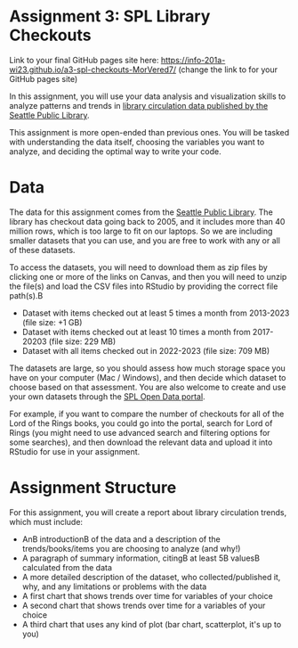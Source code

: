 # Assignment 3: SPL Library Checkouts

Link to your final GitHub pages site here: https://info-201a-wi23.github.io/a3-spl-checkouts-MorVered7/ (change the link to for your GitHub pages site)

In this assignment, you will use your data analysis and visualization skills to analyze patterns and trends in [library circulation data published by the Seattle Public Library](https://data.seattle.gov/Community/Checkouts-by-Title/tmmm-ytt6).

This assignment is more open-ended than previous ones. You will be tasked with understanding the data itself, choosing the variables you want to analyze, and deciding the optimal way to write your code.

# Data

The data for this assignment comes from the [Seattle Public Library](https://data.seattle.gov/Community/Checkouts-by-Title/tmmm-ytt6). The library has checkout data going back to 2005, and it includes more than 40 million rows, which is too large to fit on our laptops. So we are including smaller datasets that you can use, and you are free to work with any or all of these datasets.

To access the datasets, you will need to download them as zip files by clicking one or more of the links on Canvas, and then you will need to unzip the file(s) and load the CSV files into RStudio by providing the correct file path(s).B 

- Dataset with items checked out at least 5 times a month from 2013-2023 (file size: +1 GB) 
- Dataset with items checked out at least 10 times a month from 2017-20203 (file size: 229 MB)
- Dataset with all items checked out in 2022-2023 (file size: 709 MB)

The datasets are large, so you should assess how much storage space you have on your computer (Mac / Windows), and then decide which dataset to choose based on that assessment. You are also welcome to create and use your own datasets through the [SPL Open Data portal](https://data.seattle.gov/Community/Checkouts-by-Title/tmmm-ytt6/explore).

For example, if you want to compare the number of checkouts for all of the Lord of the Rings books, you could go into the portal, search for Lord of Rings (you might need to use advanced search and filtering options for some searches), and then download the relevant data and upload it into RStudio for use in your assignment.

# Assignment Structure

For this assignment, you will create a report about library circulation trends, which must include:

- AnB introductionB of the data and a description of the trends/books/items you are choosing to analyze (and why!)
- A paragraph of summary information, citingB at least 5B valuesB calculated from the data
- A more detailed description of the dataset, who collected/published it, why, and any limitations or problems with the data
- A first chart that shows trends over time for variables of your choice
- A second chart that shows trends over time for a variables of your choice
- A third chart that uses any kind of plot (bar chart, scatterplot, it's up to you)
